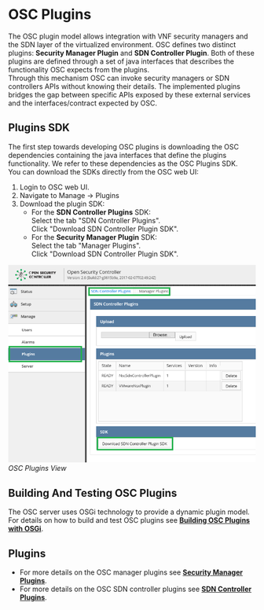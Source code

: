 # OSC Plugins

The OSC plugin model allows integration with VNF security managers and the SDN layer of the virtualized environment.  OSC defines two distinct plugins: **Security Manager Plugin** and **SDN Controller Plugin**.  Both of these plugins are defined through a set of java interfaces that describes the functionality OSC expects from the plugins.  
Through this mechanism OSC can invoke security managers or SDN controllers APIs without knowing their details. The implemented plugins bridges the gap between specific APIs exposed by these external services and the interfaces/contract expected by OSC.  


## Plugins SDK
The first step towards developing OSC plugins is downloading the OSC dependencies containing the java interfaces that define the plugins functionality. We refer to these dependencies as the OSC Plugins SDK.  
You can download the SDKs directly from the OSC web UI:

1. Login to OSC web UI.
2. Navigate to Manage -> Plugins
3. Download the plugin SDK:
	* For the **SDN Controller Plugins** SDK:  
		Select the tab "SDN Controller Plugins".  
		Click "Download SDN Controller Plugin SDK".
	* For the **Security Manager Plugin** SDK:  
	    Select the tab "Manager Plugins".  
		Click "Download SDN Controller Plugin SDK".

![DownloadSDk](images/sdk_download.png)  
*OSC Plugins View*


## Building And Testing OSC Plugins
The OSC server uses OSGi technology to provide a dynamic plugin model. For details on how to build and test OSC plugins see **[Building OSC Plugins with OSGi](/plugins/osgi_plugin.md)**.

## Plugins

* For more details on the OSC manager plugins see **[Security Manager Plugins](/plugins/security_mgr_plugin.md)**.
* For more details on the OSC SDN controller plugins see **[SDN Controller Plugins](/plugins/sdn_controller_plugin.md)**.